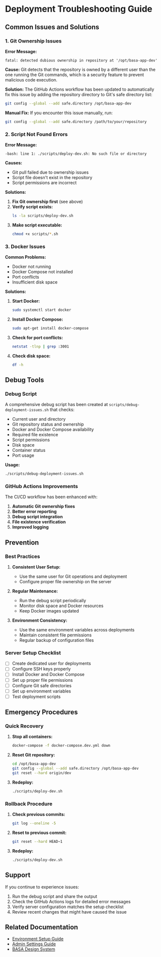 # Deployment Troubleshooting Guide

## Common Issues and Solutions

### 1. Git Ownership Issues

**Error Message:**
```
fatal: detected dubious ownership in repository at '/opt/basa-app-dev'
```

**Cause:**
Git detects that the repository is owned by a different user than the one running the Git commands, which is a security feature to prevent malicious code execution.

**Solution:**
The GitHub Actions workflow has been updated to automatically fix this issue by adding the repository directory to Git's safe directory list:

```bash
git config --global --add safe.directory /opt/basa-app-dev
```

**Manual Fix:**
If you encounter this issue manually, run:
```bash
git config --global --add safe.directory /path/to/your/repository
```

### 2. Script Not Found Errors

**Error Message:**
```
-bash: line 1: ./scripts/deploy-dev.sh: No such file or directory
```

**Causes:**
- Git pull failed due to ownership issues
- Script file doesn't exist in the repository
- Script permissions are incorrect

**Solutions:**
1. **Fix Git ownership first** (see above)
2. **Verify script exists:**
   ```bash
   ls -la scripts/deploy-dev.sh
   ```
3. **Make script executable:**
   ```bash
   chmod +x scripts/*.sh
   ```

### 3. Docker Issues

**Common Problems:**
- Docker not running
- Docker Compose not installed
- Port conflicts
- Insufficient disk space

**Solutions:**
1. **Start Docker:**
   ```bash
   sudo systemctl start docker
   ```
2. **Install Docker Compose:**
   ```bash
   sudo apt-get install docker-compose
   ```
3. **Check for port conflicts:**
   ```bash
   netstat -tlnp | grep :3001
   ```
4. **Check disk space:**
   ```bash
   df -h
   ```

## Debug Tools

### Debug Script
A comprehensive debug script has been created at `scripts/debug-deployment-issues.sh` that checks:

- Current user and directory
- Git repository status and ownership
- Docker and Docker Compose availability
- Required file existence
- Script permissions
- Disk space
- Container status
- Port usage

**Usage:**
```bash
./scripts/debug-deployment-issues.sh
```

### GitHub Actions Improvements

The CI/CD workflow has been enhanced with:

1. **Automatic Git ownership fixes**
2. **Better error reporting**
3. **Debug script integration**
4. **File existence verification**
5. **Improved logging**

## Prevention

### Best Practices

1. **Consistent User Setup:**
   - Use the same user for Git operations and deployment
   - Configure proper file ownership on the server

2. **Regular Maintenance:**
   - Run the debug script periodically
   - Monitor disk space and Docker resources
   - Keep Docker images updated

3. **Environment Consistency:**
   - Use the same environment variables across deployments
   - Maintain consistent file permissions
   - Regular backup of configuration files

### Server Setup Checklist

- [ ] Create dedicated user for deployments
- [ ] Configure SSH keys properly
- [ ] Install Docker and Docker Compose
- [ ] Set up proper file permissions
- [ ] Configure Git safe directories
- [ ] Set up environment variables
- [ ] Test deployment scripts

## Emergency Procedures

### Quick Recovery

1. **Stop all containers:**
   ```bash
   docker-compose -f docker-compose.dev.yml down
   ```

2. **Reset Git repository:**
   ```bash
   cd /opt/basa-app-dev
   git config --global --add safe.directory /opt/basa-app-dev
   git reset --hard origin/dev
   ```

3. **Redeploy:**
   ```bash
   ./scripts/deploy-dev.sh
   ```

### Rollback Procedure

1. **Check previous commits:**
   ```bash
   git log --oneline -5
   ```

2. **Reset to previous commit:**
   ```bash
   git reset --hard HEAD~1
   ```

3. **Redeploy:**
   ```bash
   ./scripts/deploy-dev.sh
   ```

## Support

If you continue to experience issues:

1. Run the debug script and share the output
2. Check the GitHub Actions logs for detailed error messages
3. Verify server configuration matches the setup checklist
4. Review recent changes that might have caused the issue

## Related Documentation

- [Environment Setup Guide](../wiki/Environment-Setup.md)
- [Admin Settings Guide](ADMIN_SETTINGS.md)
- [BASA Design System](BASA_DESIGN_SYSTEM.md) 